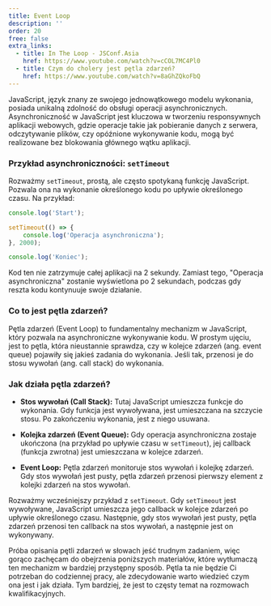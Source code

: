 ```yaml
---
title: Event Loop
description: ''
order: 20
free: false
extra_links:
  - title: In The Loop - JSConf.Asia
    href: https://www.youtube.com/watch?v=cCOL7MC4Pl0
  - title: Czym do cholery jest pętla zdarzeń?
    href: https://www.youtube.com/watch?v=8aGhZQkoFbQ
---
```


JavaScript, język znany ze swojego jednowątkowego modelu wykonania, posiada unikalną zdolność do obsługi operacji asynchronicznych. Asynchroniczność w JavaScript jest kluczowa w tworzeniu responsywnych aplikacji webowych, gdzie operacje takie jak pobieranie danych z serwera, odczytywanie plików, czy opóźnione wykonywanie kodu, mogą być realizowane bez blokowania głównego wątku aplikacji.

### Przykład asynchroniczności: `setTimeout`

Rozważmy `setTimeout`, prostą, ale często spotykaną funkcję JavaScript. Pozwala ona na wykonanie określonego kodu po upływie określonego czasu. Na przykład:

```javascript
console.log('Start');

setTimeout(() => {
	console.log('Operacja asynchroniczna');
}, 2000);

console.log('Koniec');
```

Kod ten nie zatrzymuje całej aplikacji na 2 sekundy. Zamiast tego, "Operacja asynchroniczna" zostanie wyświetlona po 2 sekundach, podczas gdy reszta kodu kontynuuje swoje działanie.

### Co to jest pętla zdarzeń?

Pętla zdarzeń (Event Loop) to fundamentalny mechanizm w JavaScript, który pozwala na asynchroniczne wykonywanie kodu. W prostym ujęciu, jest to pętla, która nieustannie sprawdza, czy w kolejce zdarzeń (ang. event queue) pojawiły się jakieś zadania do wykonania. Jeśli tak, przenosi je do stosu wywołań (ang. call stack) do wykonania.

### Jak działa pętla zdarzeń?

- **Stos wywołań (Call Stack):** Tutaj JavaScript umieszcza funkcje do wykonania. Gdy funkcja jest wywoływana, jest umieszczana na szczycie stosu. Po zakończeniu wykonania, jest z niego usuwana.

- **Kolejka zdarzeń (Event Queue):** Gdy operacja asynchroniczna zostaje ukończona (na przykład po upływie czasu w `setTimeout`), jej callback (funkcja zwrotna) jest umieszczana w kolejce zdarzeń.

- **Event Loop:** Pętla zdarzeń monitoruje stos wywołań i kolejkę zdarzeń. Gdy stos wywołań jest pusty, pętla zdarzeń przenosi pierwszy element z kolejki zdarzeń na stos wywołań.

Rozważmy wcześniejszy przykład z `setTimeout`. Gdy `setTimeout` jest wywoływane, JavaScript umieszcza jego callback w kolejce zdarzeń po upływie określonego czasu. Następnie, gdy stos wywołań jest pusty, pętla zdarzeń przenosi ten callback na stos wywołań, a następnie jest on wykonywany.

Próba opisania pętli zdarzeń w słowach jeść trudnym zadaniem, więc gorąco zachęcam do obejrzenia poniższych materiałów, które wytłumaczą ten mechanizm w bardziej przystępny sposób. Pętla ta nie będzie Ci potrzeban do codziennej pracy, ale zdecydowanie warto wiedzieć czym ona jest i jak działa. Tym bardziej, że jest to częsty temat na rozmowach kwalifikacyjnych.
